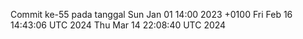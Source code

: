 Commit ke-55 pada tanggal Sun Jan 01 14:00 2023 +0100
Fri Feb 16 14:43:06 UTC 2024
Thu Mar 14 22:08:40 UTC 2024
